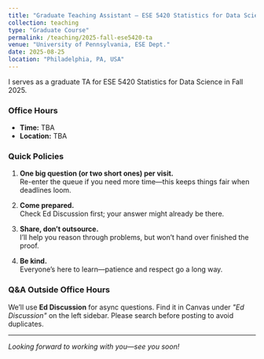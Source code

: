 ```yaml
---
title: "Graduate Teaching Assistant – ESE 5420 Statistics for Data Science"
collection: teaching
type: "Graduate Course"
permalink: /teaching/2025-fall-ese5420-ta
venue: "University of Pennsylvania, ESE Dept."
date: 2025-08-25
location: "Philadelphia, PA, USA"
---
```


I serves as a graduate TA for ESE 5420 Statistics for Data Science in Fall 2025.

### Office Hours

- **Time:** TBA  
- **Location:** TBA

### Quick Policies

1. **One big question (or two short ones) per visit.**  
    Re-enter the queue if you need more time—this keeps things fair when deadlines loom.

2. **Come prepared.**    
    Check Ed Discussion first; your answer might already be there.

3. **Share, don’t outsource.**  
    I’ll help you reason through problems, but won’t hand over finished the proof.

4. **Be kind.**  
    Everyone’s here to learn—patience and respect go a long way.

### Q&A Outside Office Hours

We’ll use **Ed Discussion** for async questions. Find it in Canvas under *"Ed Discussion"* on the left sidebar. Please search before posting to avoid duplicates.

---

*Looking forward to working with you—see you soon!* 
